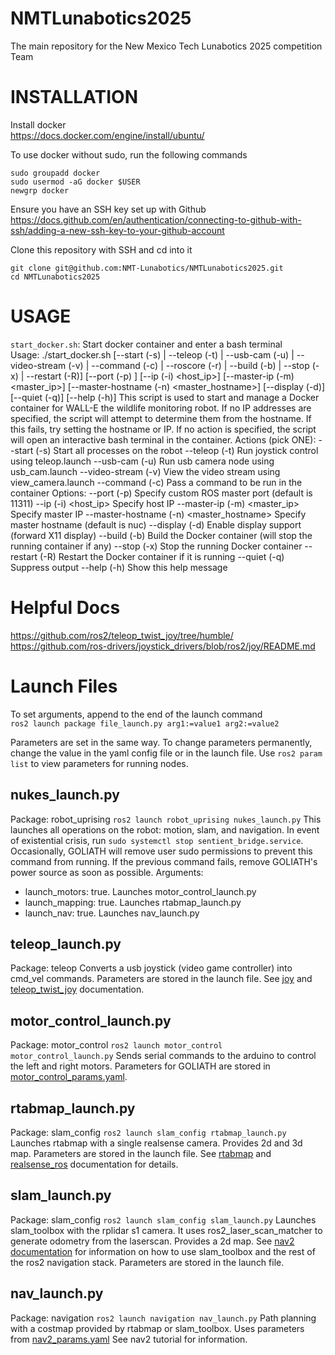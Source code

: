 # NMTLunabotics2025
The main repository for the New Mexico Tech Lunabotics 2025 competition Team

# INSTALLATION

Install docker  
<https://docs.docker.com/engine/install/ubuntu/>  

To use docker without sudo, run the following commands  
```
sudo groupadd docker
sudo usermod -aG docker $USER
newgrp docker
```

Ensure you have an SSH key set up with Github  
<https://docs.github.com/en/authentication/connecting-to-github-with-ssh/adding-a-new-ssh-key-to-your-github-account>  

Clone this repository with SSH and cd into it  
```
git clone git@github.com:NMT-Lunabotics/NMTLunabotics2025.git
cd NMTLunabotics2025
```

# USAGE

`start_docker.sh`: Start docker container and enter a bash terminal  
Usage: ./start_docker.sh [--start (-s) | --teleop (-t) | --usb-cam (-u) | --video-stream (-v) |
           --command (-c) <command> | --roscore (-r) | --build (-b) | --stop (-x) |
           --restart (-R)] [--port (-p) <port>] [--ip (-i) <host_ip>] [--master-ip (-m) <master_ip>]
           [--master-hostname (-n) <master_hostname>] [--display (-d)] [--quiet (-q)] [--help (-h)]
This script is used to start and manage a Docker container for WALL-E the wildlife monitoring robot.
If no IP addresses are specified, the script will attempt to determine them from the hostname. If this fails, try setting the hostname or IP.
If no action is specified, the script will open an interactive bash terminal in the container.
Actions (pick ONE):
  --start (-s)                Start all processes on the robot
  --teleop (-t)               Run joystick control using teleop.launch
  --usb-cam (-u)              Run usb camera node using usb_cam.launch
  --video-stream (-v)          View the video stream using view_camera.launch
  --command (-c) <command>    Pass a command to be run in the container
Options:
  --port (-p) <port>          Specify custom ROS master port (default is 11311)
  --ip (-i) <host_ip>         Specify host IP
  --master-ip (-m) <master_ip> Specify master IP
  --master-hostname (-n) <master_hostname> Specify master hostname (default is nuc)
  --display (-d)              Enable display support (forward X11 display)
  --build (-b)                Build the Docker container (will stop the running container if any)
  --stop (-x)                 Stop the running Docker container
  --restart (-R)              Restart the Docker container if it is running
  --quiet (-q)                Suppress output
  --help (-h)                 Show this help message


# Helpful Docs
<https://github.com/ros2/teleop_twist_joy/tree/humble/>
<https://github.com/ros-drivers/joystick_drivers/blob/ros2/joy/README.md>

# Launch Files

To set arguments, append to the end of the launch command  
`ros2 launch package file_launch.py arg1:=value1 arg2:=value2`

Parameters are set in the same way. To change parameters permanently, change the value in the yaml config file or in the launch file.
Use `ros2 param list` to view parameters for running nodes.

## nukes_launch.py
Package: robot_uprising
`ros2 launch robot_uprising nukes_launch.py`
This launches all operations on the robot: motion, slam, and navigation. In event of existential crisis, run `sudo systemctl stop sentient_bridge.service`. Occasionally, GOLIATH will remove user sudo permissions to prevent this command from running. If the previous command fails, remove GOLIATH's power source as soon as possible.
Arguments:
 - launch_motors: true. Launches motor_control_launch.py
 - launch_mapping: true. Launches rtabmap_launch.py
 - launch_nav: true. Launches nav_launch.py

## teleop_launch.py
Package: teleop
Converts a usb joystick (video game controller) into cmd_vel commands. Parameters are stored in the launch file. See [joy](https://github.com/ros-drivers/joystick_drivers/tree/ros2/joy) and [teleop_twist_joy](https://github.com/ros2/teleop_twist_joy/tree/humble/) documentation.

## motor_control_launch.py
Package: motor_control
`ros2 launch motor_control motor_control_launch.py`
Sends serial commands to the arduino to control the left and right motors. Parameters for GOLIATH are stored in [motor_control_params.yaml](ros2_ws/src/motor_control/config/motor_control_params.yaml).

## rtabmap_launch.py
Package: slam_config
`ros2 launch slam_config rtabmap_launch.py`
Launches rtabmap with a single realsense camera. Provides 2d and 3d map. Parameters are stored in the launch file. See [rtabmap](https://github.com/introlab/rtabmap_ros/tree/ros2) and [realsense_ros](https://github.com/IntelRealSense/realsense-ros) documentation for details.

## slam_launch.py
Package: slam_config
`ros2 launch slam_config slam_launch.py`
Launches slam_toolbox with the rplidar s1 camera. It uses ros2_laser_scan_matcher to generate odometry from the laserscan. Provides a 2d map. See [nav2 documentation](https://docs.nav2.org/tutorials/index.html) for information on how to use slam_toolbox and the rest of the ros2 navigation stack. Parameters are stored in the launch file.

## nav_launch.py
Package: navigation
`ros2 launch navigation nav_launch.py`
Path planning with a costmap provided by rtabmap or slam_toolbox. Uses parameters from [nav2_params.yaml](ros2_ws/src/navigation/config/nav2_params.yaml) See nav2 tutorial for information.

